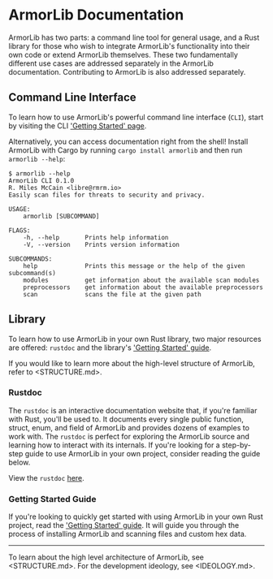 # ArmorLib Documentation

ArmorLib has two parts: a command line tool for general usage, and a Rust library for those who wish to integrate ArmorLib's functionality into their own code or extend ArmorLib themselves. These two fundamentally different use cases are addressed separately in the ArmorLib documentation. Contributing to ArmorLib is also addressed separately.

## Command Line Interface

To learn how to use ArmorLib's powerful command line interface (`CLI`), start by visiting the CLI ['Getting Started' page](cli/GETTING_STARTED.md).

Alternatively, you can access documentation right from the shell! Install ArmorLib with Cargo by running `cargo install armorlib` and then run `armorlib --help`:

```
$ armorlib --help
ArmorLib CLI 0.1.0
R. Miles McCain <libre@rmrm.io>
Easily scan files for threats to security and privacy.

USAGE:
    armorlib [SUBCOMMAND]

FLAGS:
    -h, --help       Prints help information
    -V, --version    Prints version information

SUBCOMMANDS:
    help             Prints this message or the help of the given subcommand(s)
    modules          get information about the available scan modules
    preprocessors    get information about the available preprocessors
    scan             scans the file at the given path
```

## Library

To learn how to use ArmorLib in your own Rust library, two major resources are offered: `rustdoc` and the library's ['Getting Started' guide](lib/GETTING_STARTED.md).

If you would like to learn more about the high-level structure of ArmorLib, refer to <STRUCTURE.md>.

### Rustdoc

The `rustdoc` is an interactive documentation website that, if you're familiar with Rust, you'll be used to. It documents every single public function, struct, enum, and field of ArmorLib and provides dozens of examples to work with. The `rustdoc` is perfect for exploring the ArmorLib source and learning how to interact with its internals. If you're looking for a step-by-step guide to use ArmorLib in your own project, consider reading the guide below.

View the `rustdoc` [here](doc/armorlib/index.html).

### Getting Started Guide

If you're looking to quickly get started with using ArmorLib in your own Rust project, read the ['Getting Started' guide](lib/GETTING_STARTED.md). It will guide you through the process of installing ArmorLib and scanning files and custom hex data.

--------------------------------------------------------------------------------

To learn about the high level architecture of ArmorLib, see <STRUCTURE.md>. For the development ideology, see <IDEOLOGY.md>.

